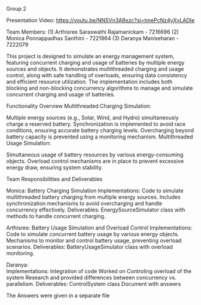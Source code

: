 Group 2

Presentation Video: https://youtu.be/NNSVn3ABszc?si=tmePcNz4yXvLADIe

Team Members:
(1) Arthisree Saraswathi Rajamanickam - 7216696
(2) Monica Ponnappadhas Santhini - 7221964
(3) Daranya Maniseharan - 7222079

This project is designed to simulate an energy management system, featuring concurrent charging and usage of batteries by multiple energy sources and objects.
It demonstrates multithreaded charging and usage control, along with safe handling of overloads, ensuring data consistency and efficient resource utilization.
The implementation includes both blocking and non-blocking concurrency algorithms to manage and simulate concurrent charging and usage of batteries.

Functionality Overview
Multithreaded Charging Simulation:

Multiple energy sources (e.g., Solar, Wind, and Hydro) simultaneously charge a reserved battery.
Synchronization is implemented to avoid race conditions, ensuring accurate battery charging levels.
Overcharging beyond battery capacity is prevented using a monitoring mechanism.
Multithreaded Usage Simulation:

Simultaneous usage of battery resources by various energy-consuming objects.
Overload control mechanisms are in place to prevent excessive energy draw, ensuring system stability.

Team Responsibilities and Deliverables

Monica: Battery Charging Simulation
Implementations:
Code to simulate multithreaded battery charging from multiple energy sources.
Includes synchronization mechanisms to avoid overcharging and handle concurrency effectively.
Deliverables:
EnergySourceSimulator class with methods to handle concurrent charging.

Arthisree: Battery Usage Simulation and Overload Control
Implementations:
Code to simulate concurrent battery usage by various energy objects.
Mechanisms to monitor and control battery usage, preventing overload scenarios.
Deliverables:
BatteryUsageSimulator class with overload monitoring.

Daranya:  
Implementations:
Integration of code
Worked on Controling overload of the system
Research and provided differences between concurrency vs. parallelism.
Deliverables:
ControlSystem class
Document with answers

The Answers were given in a separate file
